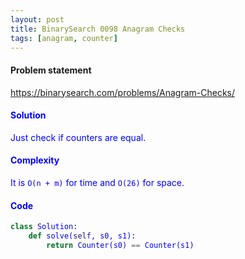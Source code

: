 ```yaml
---
layout: post
title: BinarySearch 0098 Anagram Checks
tags: [anagram, counter]
---
```


#### Problem statement

<a href="https://binarysearch.com/problems/Anagram-Checks/"> <font color = blue>https://binarysearch.com/problems/Anagram-Checks/

#### Solution
Just check if counters are equal.

#### Complexity
It is `O(n + m)` for time and `O(26)` for space.

#### Code
```python
class Solution:
    def solve(self, s0, s1):
        return Counter(s0) == Counter(s1)
```
